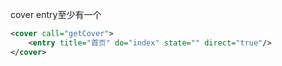 cover entry至少有一个
```xml
<cover call="getCover">
    <entry title="首页" do="index" state="" direct="true"/>
</cover>
```
